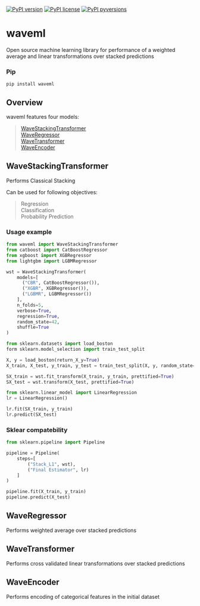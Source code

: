 [![PyPI version](https://img.shields.io/pypi/v/waveml.svg?colorB=4cc61e)](https://pypi.org/project/waveml/) 
[![PyPI license](https://img.shields.io/pypi/l/waveml.svg)](https://github.com/leffff/waveml/blob/main/LICENSE)
[![PyPI pyversions](https://img.shields.io/pypi/pyversions/waveml.svg)](https://pypi.python.org/pypi/waveml/)

# waveml
Open source machine learning library for performance of a weighted average  and linear transformations over stacked predictions

### Pip
```
pip install waveml
```

## Overview

waveml features four models: </br>
> [WaveStackingTransformer](https://github.com/leffff/waveml#WaveStackingTransformer)</br>
> [WaveRegressor](https://github.com/leffff/waveml#WaveRegressor)</br>
> [WaveTransformer](https://github.com/leffff/waveml#WaveTransformer)</br>
> [WaveEncoder](https://github.com/leffff/waveml#WaveEncoder)</br>


## WaveStackingTransformer
Performs Classical Stacking

Can be used for following objectives:</br>
> Regression</br>
> Classification</br>
> Probability Prediction</br>

### Usage example

```python
from waveml import WaveStackingTransformer
from catboost import CatBoostRegressor
from xgboost import XGBRegressor
from lightgbm import LGBMRegressor

wst = WaveStackingTransformer(
    models=[
      ("CBR", CatBoostRegressor()),
      ("XGBR", XGBRegressor()),
      ("LGBMR", LGBMRegressor())
    ],
    n_folds=5,
    verbose=True,
    regression=True,
    random_state=42,
    shuffle=True
)

from sklearn.datasets import load_boston
form sklearn.model_selection import train_test_split

X, y = load_boston(return_X_y=True)
X_train, X_test, y_train, y_test = train_test_split(X, y, random_state=42, shuffle=True)

SX_train = wst.fit_transform(X_train, y_train, prettified=True)
SX_test = wst.transform(X_test, prettified=True)

from sklearn.linear_model import LinearRegression
lr = LinearRegression()

lr.fit(SX_train, y_train)
lr.predict(SX_test)
```

### Sklear compatebility

```python
from sklearn.pipeline import Pipeline

pipeline = Pipeline(
    steps=[
        ("Stack_L1", wst),
        ("Final Estimator", lr)
    ]
)

pipeline.fit(X_train, y_train)
pipeline.predict(X_test)
```

## WaveRegressor
Performs weighted average over stacked predictions

## WaveTransformer
Performs cross validated linear transformations over stacked predictions

## WaveEncoder
Performs encoding of categorical features in the initial dataset
